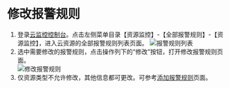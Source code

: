 # 修改报警规则

1.	登录[云监控控制台](https://cms-console.jdcloud.com/overview)。点击左侧菜单目录【资源监控】-【全部报警规则】-【资源监控】，进入云资源的全部报警规则列表页面。 
![报警规则列表](../../../../../../image/Cloud-Monitor/8-qbbj-1.png)  
2.	选中需要修改的报警规则，点击操作列下的“修改”按钮，打开修改报警规则页面。  
![修改报警规则](../../../../../../image/Cloud-Monitor/10-bjgz-xg.png)  
4.	仅资源类型不允许修改，其他信息都可更改。可参考[添加报警规则](https://docs.jdcloud.com/cn/monitoring/add-rule)页面。

